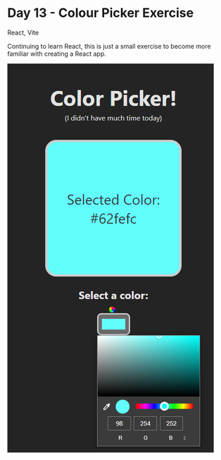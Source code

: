 # Day 13 - Colour Picker Exercise

React, Vite

Continuing to learn React, this is just a small exercise to become more familiar with creating a React app.

![](readme_preview.png)